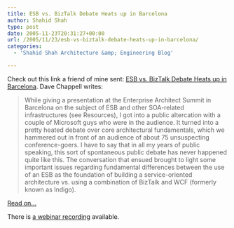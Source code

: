 ```yaml
---
title: ESB vs. BizTalk Debate Heats up in Barcelona
author: Shahid Shah
type: post
date: 2005-11-23T20:31:27+00:00
url: /2005/11/23/esb-vs-biztalk-debate-heats-up-in-barcelona/
categories:
  - 'Shahid Shah Architecture &amp; Engineering Blog'

---
```

Check out this link a friend of mine sent: [ESB vs. BizTalk Debate Heats up in Barcelona][1]. Dave Chappell writes:

> While giving a presentation at the Enterprise Architect Summit in Barcelona on the subject of ESB and other SOA-related infrastructures (see Resources), I got into a public altercation with a couple of Microsoft guys who were in the audience. It turned into a pretty heated debate over core architectural fundamentals, which we hammered out in front of an audience of about 75 unsuspecting conference-goers. I have to say that in all my years of public speaking, this sort of spontaneous public debate has never happened quite like this. The conversation that ensued brought to light some important issues regarding fundamental differences between the use of an ESB as the foundation of building a service-oriented architecture vs. using a combination of BizTalk and WCF (formerly known as Indigo). 

[Read on&#8230;][1]

There is [a webinar recording][2] available.

 [1]: http://www.ftponline.com/channels/arch/2005_11/chappell/default.aspx
 [2]: http://www.ftponline.com/channels/arch/reports/easbarc/2005/video/
